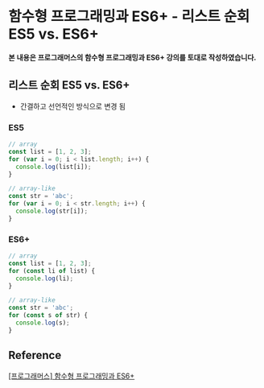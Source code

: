 # 함수형 프로그래밍과 ES6+ - 리스트 순회 ES5 vs. ES6+



**본 내용은 프로그래머스의 함수형 프로그래밍과 ES6+ 강의를 토대로 작성하였습니다.**



## 리스트 순회 ES5 vs. ES6+

* 간결하고 선언적인 방식으로 변경 됨

### ES5

```JavaScript
// array
const list = [1, 2, 3];
for (var i = 0; i < list.length; i++) {
  console.log(list[i]);
}

// array-like
const str = 'abc';
for (var i = 0; i < str.length; i++) {
  console.log(str[i]);
}
```



### ES6+

```JavaScript
// array
const list = [1, 2, 3];
for (const li of list) {
  console.log(li);
}

// array-like
const str = 'abc';
for (const s of str) {
  console.log(s);
}
```





## Reference

[[프로그래머스] 함수형 프로그래밍과 ES6+](https://school.programmers.co.kr/learn/courses/7637)

